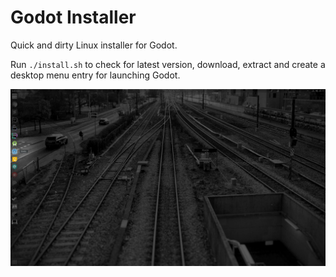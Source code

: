 # Godot Installer

Quick and dirty Linux installer for Godot.

Run `./install.sh` to check for latest version, download, extract and create a desktop menu entry for launching Godot.

![Desktop Screenshot](screenshot.jpg)

